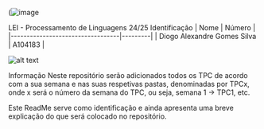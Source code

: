 (![image](https://github.com/user-attachments/assets/c9877b93-6e07-434b-a804-7bef8d646822) 

LEI - Processamento de Linguagens 24/25
Identificação
| Nome                             | Número  |
|----------------------------------|---------|
| Diogo Alexandre Gomes Silva      | A104183 |

![alt text](https://github.com/user-attachments/assets/14cfb259-0338-433e-bddc-378c71332677)


Informação
Neste repositório serão adicionados todos os
TPC de acordo com a sua semana e nas suas 
respetivas pastas, denominadas por TPCx,
onde x será o número da semana do TPC, ou seja,
semana 1 -> TPC1, etc.




Este ReadMe serve como identificação e ainda apresenta uma breve explicação
do que será colocado no repositório.
